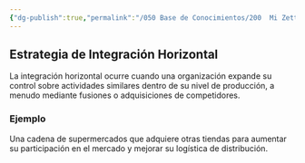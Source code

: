 ```yaml
---
{"dg-publish":true,"permalink":"/050 Base de Conocimientos/200  Mi Zettelkasten/100 Docencia/Org1/2025/Clase 08 Elementos de un Sistema (Proceso de Conversión, Corriente de Salida, Mecanismos de Retroalimentación)/Zk Sistemas (Estrategias de Integración Horizontal)/","tags":["digitalGarden"]}
---
```


## Estrategia de Integración Horizontal

La integración horizontal ocurre cuando una organización expande su control sobre actividades similares dentro de su nivel de producción, a menudo mediante fusiones o adquisiciones de competidores.

### Ejemplo
Una cadena de supermercados que adquiere otras tiendas para aumentar su participación en el mercado y mejorar su logística de distribución.
